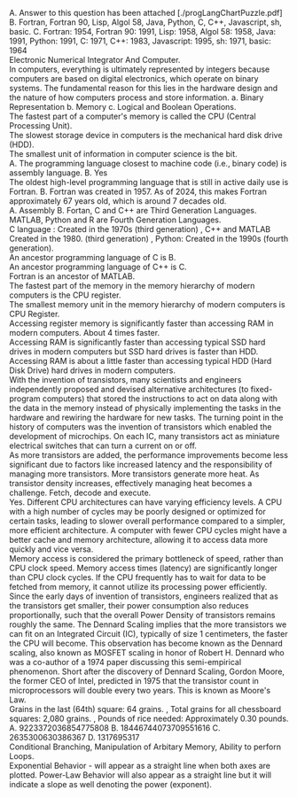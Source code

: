 A. Answer to this question has been attached [./progLangChartPuzzle.pdf] B. Fortran, Fortran 90, Lisp, Algol 58, Java, Python, C, C++, Javascript, sh, basic. C. Fortran: 1954, Fortran 90: 1991, Lisp: 1958, Algol 58: 1958, Java: 1991, Python: 1991, C: 1971, C++: 1983, Javascript: 1995, sh: 1971, basic: 1964  
Electronic Numerical Integrator And Computer.     
In computers, everything is ultimately represented by integers because computers are based on digital electronics, which operate on binary systems. The fundamental reason for this lies in the hardware design and the nature of how computers process and store information. a. Binary Representation b. Memory c. Logical and Boolean Operations.  
The fastest part of a computer's memory is called the CPU (Central Processing Unit).   
The slowest storage device in computers is the mechanical hard disk drive (HDD).   
The smallest unit of information in computer science is the bit.  
A. The programming language closest to machine code (i.e., binary code) is assembly language. B. Yes  
The oldest high-level programming language that is still in active daily use is Fortran. B. Fortran was created in 1957. As of 2024, this makes Fortran approximately 67 years old, which is around 7 decades old.   
A. Assembly B. Fortan, C and C++ are Third Generation Languages. MATLAB, Python and R are Fourth Generation Languages.   
C language : Created in the 1970s (third generation) , C++ and MATLAB Created in the 1980. (third generation) , Python: Created in the 1990s (fourth generation).  
An ancestor programming language of C is B.   
An ancestor programming language of C++ is C.   
Fortran is an ancestor of MATLAB.   
The fastest part of the memory in the memory hierarchy of modern computers is the CPU register.   
The smallest memory unit in the memory hierarchy of modern computers is CPU Register.   
Accessing register memory is significantly faster than accessing RAM in modern computers. About 4 times faster.  
Accessing RAM is significantly faster than accessing typical SSD hard drives in modern computers but SSD hard drives is faster than HDD.   
Accessing RAM is about a little faster than accessing typical HDD (Hard Disk Drive) hard drives in modern computers.   
With the invention of transistors, many scientists and engineers independently proposed and devised alternative architectures (to fixed-program computers) that stored the instructions to act on data along with the data in the memory instead of physically implementing the tasks in the hardware and rewiring the hardware for new tasks. The turning point in the history of computers was the invention of transistors which enabled the development of microchips. On each IC, many transistors act as miniature electrical switches that can turn a current on or off.  
As more transistors are added, the performance improvements become less significant due to factors like increased latency and the responsibility of managing more transistors. More transistors generate more heat. As transistor density increases, effectively managing heat becomes a challenge. 
Fetch, decode and execute.  
Yes. Different CPU architectures can have varying efficiency levels. A CPU with a high number of cycles may be poorly designed or optimized for certain tasks, leading to slower overall performance compared to a simpler, more efficient architecture. A computer with fewer CPU cycles might have a better cache and memory architecture, allowing it to access data more quickly and vice versa.  
Memory access is considered the primary bottleneck of speed, rather than CPU clock speed. Memory access times (latency) are significantly longer than CPU clock cycles. If the CPU frequently has to wait for data to be fetched from memory, it cannot utilize its processing power efficiently.   
Since the early days of invention of transistors, engineers realized that as the transistors get smaller, their power consumption also reduces proportionally, such that the overall Power Density of transistors remains roughly the same. The Dennard Scaling implies that the more transistors we can fit on an Integrated Circuit (IC), typically of size 1 centimeters, the faster the CPU will become. This observation has become known as the Dennard scaling, also known as MOSFET scaling in honor of Robert H. Dennard who was a co-author of a 1974 paper discussing this semi-empirical phenomenon. Short after the discovery of Dennard Scaling, Gordon Moore, the former CEO of Intel, predicted in 1975 that the transistor count in microprocessors will double every two years. This is known as Moore's Law.  
Grains in the last (64th) square: 64 grains. , Total grains for all chessboard squares: 2,080 grains. , Pounds of rice needed: Approximately 0.30 pounds.   
A. 9223372036854775808 B. 18446744073709551616 C. 2635300630386367 D. 1317695317  
Conditional Branching, Manipulation of Arbitary Memory, Ability to perforn Loops.  
Exponential Behavior - will appear as a straight line when both axes are plotted. Power-Law Behavior will also appear as a straight line but it will indicate a slope as well denoting the power (exponent).   
